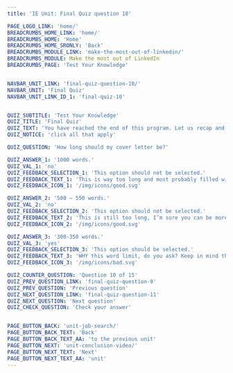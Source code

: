 ```yaml
---
title: 'IE Unit: Final Quiz question 10'

PAGE_LOGO_LINK: 'home/'
BREADCRUMBS_HOME_LINK: 'home/'
BREADCRUMBS_HOME: 'Home'
BREADCRUMBS_HOME_SRONLY: 'Back'
BREADCRUMBS_MODULE_LINK: 'make-the-most-out-of-linkedin/'
BREADCRUMBS_MODULE: Make the most out of LinkedIn
BREADCRUMBS_PAGE: 'Test Your Knowledge'


NAVBAR_UNIT_LINK: 'final-quiz-question-10/'
NAVBAR_UNIT: 'Final Quiz'
NAVBAR_UNIT_LINK_ID_1: 'final-quiz-10'


QUIZ_SUBTITLE: 'Test Your Knowledge'
QUIZ_TITLE: 'Final Quiz'
QUIZ_TEXT: 'You have reached the end of this program. Let us recap and review by answering each of the situational real-life questions with the most appropriate answer. Good Luck!'
QUIZ_NOTICE: 'click all that apply'

QUIZ_QUESTION: 'How long should my cover letter be?'

QUIZ_ANSWER_1: '1000 words.'
QUIZ_VAL_1: 'no'
QUIZ_FEEDBACK_SELECTION_1: 'This option should not be selected.'
QUIZ_FEEDBACK_TEXT_1: 'This is way too long and most probably filled with long run-on sentences on a never-ending story.'
QUIZ_FEEDBACK_ICON_1: '/img/icons/good.svg'

QUIZ_ANSWER_2: '500 – 550 words.'
QUIZ_VAL_2: 'no'
QUIZ_FEEDBACK_SELECTION_2: 'This option should not be selected.'
QUIZ_FEEDBACK_TEXT_2: 'This is still too long, I’m sure you can be more concise.'
QUIZ_FEEDBACK_ICON_2: '/img/icons/good.svg'

QUIZ_ANSWER_3: '300-350 words.'
QUIZ_VAL_3: 'yes'
QUIZ_FEEDBACK_SELECTION_3: 'This option should be selected.'
QUIZ_FEEDBACK_TEXT_3: 'WHY this word limit, do you ask? Keep in mind that hiring managers and recruiters are reading many cover letters a day. The last thing they want is to get a cover letter that is two pages or 800 words long filled with long run-on sentences of a never-ending story. This is your chance to show that you are concise and to the point.'
QUIZ_FEEDBACK_ICON_3: '/img/icons/bad.svg'

QUIZ_COUNTER_QUESTION: 'Question 10 of 15'
QUIZ_PREV_QUESTION_LINK: 'final-quiz-question-9'
QUIZ_PREV_QUESTION: 'Previous question'
QUIZ_NEXT_QUESTION_LINK: 'final-quiz-question-11'
QUIZ_NEXT_QUESTION: 'Next question'
QUIZ_CHECK_QUESTION: 'Check your answer'


PAGE_BUTTON_BACK: 'unit-job-search/'
PAGE_BUTTON_BACK_TEXT: 'Back'
PAGE_BUTTON_BACK_TEXT_AA: 'to the previous unit'
PAGE_BUTTON_NEXT: 'unit-conclusion-video/'
PAGE_BUTTON_NEXT_TEXT: 'Next'
PAGE_BUTTON_NEXT_TEXT_AA: 'unit'
---
```

